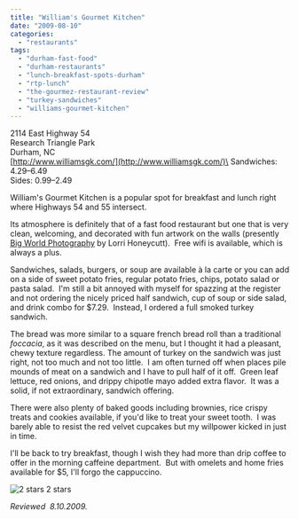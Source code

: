 ```yaml
---
title: "William's Gourmet Kitchen"
date: "2009-08-10"
categories:
  - "restaurants"
tags:
  - "durham-fast-food"
  - "durham-restaurants"
  - "lunch-breakfast-spots-durham"
  - "rtp-lunch"
  - "the-gourmez-restaurant-review"
  - "turkey-sandwiches"
  - "williams-gourmet-kitchen"
---
```


2114 East Highway 54\
Research Triangle Park\
Durham, NC\
[http://www.williamsgk.com/](http://www.williamsgk.com/)\
Sandwiches: $4.29–$6.49\
Sides: $0.99–$2.49

William's Gourmet Kitchen is a popular spot for breakfast and lunch right where Highways 54 and 55 intersect.

Its atmosphere is definitely that of a fast food restaurant but one that is very clean, welcoming, and decorated with fun artwork on the walls (presently [Big World Photography](http://www.bigworldphoto.com/) by Lorri Honeycutt).  Free wifi is available, which is always a plus.

Sandwiches, salads, burgers, or soup are available à la carte or you can add on a side of sweet potato fries, regular potato fries, chips, potato salad or pasta salad.  I'm still a bit annoyed with myself for spazzing at the register and not ordering the nicely priced half sandwich, cup of soup or side salad, and drink combo for $7.29.  Instead, I ordered a full smoked turkey sandwich.

The bread was more similar to a square french bread roll than a traditional _foccacia_, as it was described on the menu, but I thought it had a pleasant, chewy texture regardless. The amount of turkey on the sandwich was just right, not too much and not too little.  I am often turned off when places pile mounds of meat on a sandwich and I have to pull half of it off.  Green leaf lettuce, red onions, and drippy chipotle mayo added extra flavor.  It was a solid, if not extraordinary, sandwich offering.

There were also plenty of baked goods including brownies, rice crispy treats and cookies available, if you'd like to treat your sweet tooth.  I was barely able to resist the red velvet cupcakes but my willpower kicked in just in time.

I'll be back to try breakfast, though I wish they had more than drip coffee to offer in the morning caffeine department.  But with omelets and home fries available for $5, I'll forgo the cappuccino.




<div class="caption">

![2 stars](http://s3.amazonaws.com/thegourmez-wpmedia/2009/02/rating_chicken11.gif "rating_chicken11") 2 stars</div>


_Reviewed  8.10.2009._
